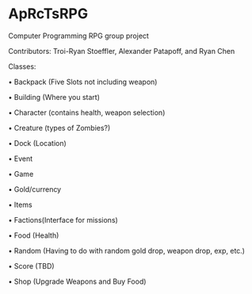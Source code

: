# ApRcTsRPG
Computer Programming RPG group project

Contributors: Troi-Ryan Stoeffler, Alexander Patapoff, and Ryan Chen

Classes:

• Backpack (Five Slots not including weapon)

• Building (Where you start)

• Character (contains health, weapon selection)

• Creature (types of Zombies?)

• Dock (Location)

• Event

• Game

• Gold/currency

• Items

• Factions(Interface for missions)

• Food (Health)

• Random (Having to do with random gold drop, weapon drop, exp, etc.)

• Score (TBD)

• Shop (Upgrade Weapons and Buy Food)
